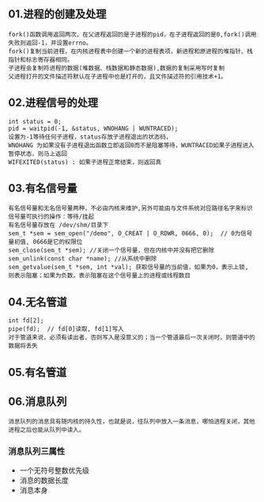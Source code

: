 ## 01.进程的创建及处理
	fork()函数调用返回两次，在父进程返回的是子进程的pid，在子进程返回的是0,fork()调用失败则返回-1，并设置errno。
	fork()复制当前进程，在内核进程表中创建一个新的进程表项，新进程和原进程的堆指针、栈指针和标志寄存器相同。
	子进程会复制符进程的数据(堆数据、栈数据和静态数据),数据的复制采用写时复制
	父进程打开的文件描述符默认在子进程中也是打开的，且文件描述符的引用技术+1。
	
## 02.进程信号的处理
	int status = 0;
	pid = waitpid(-1, &status, WNOHANG | WUNTRACED);
	设置为-1等待任何子进程，status存放子进程退出的状态码，
	WNOHANG 为如果没有子进程退出函数立即返回0而不是阻塞等待，WUNTRACED如果子进程进入暂停状态，则马上返回
	WIFEXITED(status) : 如果子进程正常结束，则返回真

## 03.有名信号量
	有名信号量和无名信号量两种，不必由内核来维护,另外可能由与文件系统对应路径名字来标识
	信号量可执行的操作：等待/挂起
	有名信号量存放在 /dev/shm/目录下
	sem_t *sem = sem_open("/demo", O_CREAT | O_RDWR, 0666, 0);  // 0为信号量初值, 0666是它的权限位
	sem_close(sem_t *sem); //关闭一个信号量，但在内核中并没有把它删除
	sem_unlink(const char *name); //从系统中删除
	sem_getvalue(sem_t *sem, int *val); 获取信号量的当前值，如果为0，表示上锁, 则表示阻塞；如果为负数，表示阻塞在这个信号量上的进程或线程数目

## 04.无名管道
	int fd[2];
	pipe(fd);  // fd[0]读取, fd[1]写入
	对于管道来说，必须有读出者，否则写入是没意义的；当一个管道最后一次关闭时，则管道中的数据将丢失

## 05.有名管道


## 06.消息队列
	消息队列的消息具有随内核的持久性，也就是说，往队列中放入一条消息，哪怕进程关闭，其他进程之后也能从队列中读入。
### 消息队列三属性
+ 一个无符号整数优先级
+ 消息的数据长度
+ 消息本身
